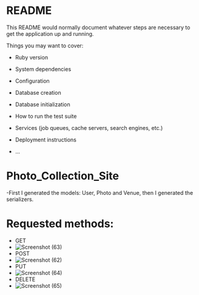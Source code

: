 # README

This README would normally document whatever steps are necessary to get the
application up and running.

Things you may want to cover:

* Ruby version

* System dependencies

* Configuration

* Database creation

* Database initialization

* How to run the test suite

* Services (job queues, cache servers, search engines, etc.)

* Deployment instructions

* ...
# Photo_Collection_Site
-First I generated the models: User, Photo and Venue, then I generated the serializers.
# Requested methods:
* GET
* ![Screenshot (63)](https://user-images.githubusercontent.com/75951357/157994971-2d4b8075-01f0-4bd9-8edc-099606b4a6bc.png)
* POST
* ![Screenshot (62)](https://user-images.githubusercontent.com/75951357/157995024-4a6a6f2e-2f2c-4d46-9202-dae1d7d5b7ec.png)
* PUT
* ![Screenshot (64)](https://user-images.githubusercontent.com/75951357/157995074-f1161a5c-5875-438c-a371-14baac2ac23f.png)
* DELETE
* ![Screenshot (65)](https://user-images.githubusercontent.com/75951357/157995118-f8543ed8-ad0f-4258-b6d9-e7a4859445e4.png)

